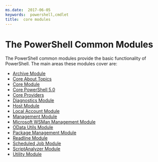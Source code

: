 ```yaml
---
ms.date:  2017-06-05
keywords:  powershell,cmdlet
title:  core modules
---
```


#  The PowerShell Common Modules

The PowerShell common modules provide the basic functionality of PowerShell.
The main areas these modules cover are:

-  [Archive Module](core-modules/Microsoft.PowerShell.Archive-Module.md)
-  [Core About Topics](core-modules/Windows-PowerShell-Core-About-Topics.md)
-  [Core Module](core-modules/Microsoft.PowerShell.Core-Module.md)
-  [Core PowerShell 5.0](core-modules/Windows-PowerShell-5.0.md)
-  [Core Providers](core-modules/Windows-PowerShell-Core-Providers.md)
-  [Diagnostics Module](core-modules/Microsoft.PowerShell.Diagnostics-Module.md)
-  [Host Module](core-modules/Microsoft.PowerShell.Host-Module.md)
-  [Local Account Module](core-modules/PSLocalAccount5-Module.md)
-  [Management Module](core-modules/Microsoft.PowerShell.Management-Module.md)
-  [Microsoft WSMan Management Module](core-modules/Microsoft.WSMan.Management-Module.md)
-  [OData Utils Module](core-modules/Microsoft.PowerShell.ODataUtils-Module.md)
-  [Package Management Module](core-modules/PackageManagement-Module.md)
-  [Readline Module](core-modules/PSReadline-Module.md)
-  [Scheduled Job Module](core-modules/PSScheduledJob-Module.md)
-  [ScriptAnalyzer Module](core-modules/PSScriptAnalyzer-Module.md)
-  [Utility Module](core-modules/Microsoft.PowerShell.Utility-Module.md)

